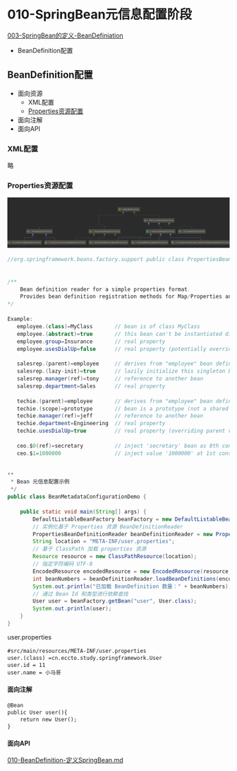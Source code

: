 # 010-SpringBean元信息配置阶段

 [003-SpringBean的定义-BeanDefiniation](../003-SpringBean的定义-BeanDefiniation/README.md) 

- BeanDefinition配置

## BeanDefinition配置

- 面向资源
  - XML配置
  - [Properties资源配置](#Properties资源配置)
- 面向注解
- 面向API

### XML配置

略

### Properties资源配置

![image-20201116213208976](../../assets/image-20201116213208976.png)

```java
//org.springframework.beans.factory.support public class PropertiesBeanDefinitionReader extends AbstractBeanDefinitionReader
  
  
/**
	Bean definition reader for a simple properties format.
	Provides bean definition registration methods for Map/Properties and ResourceBundle. Typically applied to a 	DefaultListableBeanFactory.
*/

Example:
   employee.(class)=MyClass       // bean is of class MyClass
   employee.(abstract)=true       // this bean can't be instantiated directly
   employee.group=Insurance       // real property
   employee.usesDialUp=false      // real property (potentially overridden)
  
   salesrep.(parent)=employee     // derives from "employee" bean definition
   salesrep.(lazy-init)=true      // lazily initialize this singleton bean
   salesrep.manager(ref)=tony     // reference to another bean
   salesrep.department=Sales      // real property
  
   techie.(parent)=employee       // derives from "employee" bean definition
   techie.(scope)=prototype       // bean is a prototype (not a shared instance)
   techie.manager(ref)=jeff       // reference to another bean
   techie.department=Engineering  // real property
   techie.usesDialUp=true         // real property (overriding parent value)
  
   ceo.$0(ref)=secretary          // inject 'secretary' bean as 0th constructor arg
   ceo.$1=1000000                 // inject value '1000000' at 1st constructor arg
   
```



```java
**
 * Bean 元信息配置示例
 */
public class BeanMetadataConfigurationDemo {

    public static void main(String[] args) {
        DefaultListableBeanFactory beanFactory = new DefaultListableBeanFactory();
        // 实例化基于 Properties 资源 BeanDefinitionReader
        PropertiesBeanDefinitionReader beanDefinitionReader = new PropertiesBeanDefinitionReader(beanFactory);
        String location = "META-INF/user.properties";
        // 基于 ClassPath 加载 properties 资源
        Resource resource = new ClassPathResource(location);
        // 指定字符编码 UTF-8
        EncodedResource encodedResource = new EncodedResource(resource, "UTF-8");
        int beanNumbers = beanDefinitionReader.loadBeanDefinitions(encodedResource);
        System.out.println("已加载 BeanDefinition 数量：" + beanNumbers);
        // 通过 Bean Id 和类型进行依赖查找
        User user = beanFactory.getBean("user", User.class);
        System.out.println(user);
    }
}

```

user.properties

```properties
#src/main/resources/META-INF/user.properties
user.(class) =cn.eccto.study.springframework.User
user.id = 11
user.name = 小马哥
```

#### 面向注解

```
@Bean
public User user(){
 	return new User();
}
```



#### 面向API

 [010-BeanDefinition-定义SpringBean.md](../003-SpringBean的定义-BeanDefiniation/010-BeanDefinition-定义SpringBean.md) 